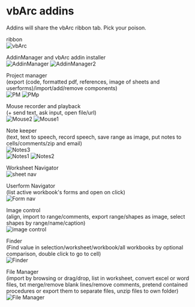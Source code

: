 # vbArc addins
 Addins will share the vbArc ribbon tab. Pick your poison.  

ribbon  
![vbArc](https://user-images.githubusercontent.com/62287665/163346390-0805beb5-4458-4116-b5d0-fa30cab2ae83.jpg)

AddinManager and vbArc addin installer  
![AddinManager](https://user-images.githubusercontent.com/62287665/169478716-d9233f48-a72b-4b41-a713-d975a5a8610f.jpg)
![AddinManager2](https://user-images.githubusercontent.com/62287665/169478732-9acab543-f1ef-4726-b0b5-f66772db2a3d.jpg)

Project manager  
(export (code, formatted pdf, references, image of sheets and userforms)/import/add/remove components)  
![PM](https://user-images.githubusercontent.com/62287665/169476907-94177d9d-3097-4a1e-859f-b0118850d964.jpg)
![PMp](https://user-images.githubusercontent.com/62287665/169476923-151d0f82-df65-47f4-8252-b953e1557ff5.jpg)

Mouse recorder and playback  
(+ send text, ask input, open file/url)  
![Mouse2](https://user-images.githubusercontent.com/62287665/169477473-406db33c-87f2-4d95-9b4c-250d5b36b9a7.jpg)
![Mouse1](https://user-images.githubusercontent.com/62287665/169477456-a146d2c8-6166-484a-87ca-509e7eb9a5ee.jpg)

Note keeper  
(text, text to speech, record speech, save range as image, put notes to cells/comments/zip and email)  
![Notes3](https://user-images.githubusercontent.com/62287665/169477760-17e20bb8-2563-48f8-af09-4db72ad1725b.jpg)  
![Notes1](https://user-images.githubusercontent.com/62287665/169477738-3126c9a8-3e47-490e-9d96-97e94bec74ae.jpg)
![Notes2](https://user-images.githubusercontent.com/62287665/169477751-a2930e56-6d26-4546-bbbd-6386682db36a.jpg)

Worksheet Navigator  
![sheet nav](https://user-images.githubusercontent.com/62287665/169478143-ecd04276-5525-43a2-b96e-f9fbf383b778.jpg)

Userform Navigator  
(list active workbook's forms and open on click)  
![Form nav](https://user-images.githubusercontent.com/62287665/169478287-3200deff-3794-46e9-811f-466996f3dac3.jpg)

Image control  
(align, import to range/comments, export range/shapes as image, select shapes by range/name/caption)  
![image control](https://user-images.githubusercontent.com/62287665/169479635-a9f62b24-45fa-477a-89da-ef832d202156.jpg)

Finder  
(Find value in selection/worksheet/workbook/all workbooks by optional comparison, double click to go to cell)  
![Finder](https://user-images.githubusercontent.com/62287665/169479951-31fc47db-93e9-4a8d-a831-83c3cf3f3b82.jpg)

File Manager  
(import by browsing or drag/drop, list in worksheet, convert excel or word files, txt merge/remove blank lines/remove comments, pretend contained procedures or export them to separate files, unzip files to own folder)  
![File Manager](https://user-images.githubusercontent.com/62287665/169480403-76719235-ca01-4f24-ad22-dd33b8b1feff.jpg)

